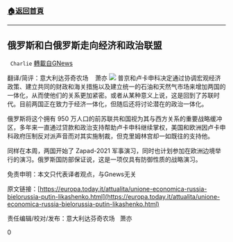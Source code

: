 ###  [:house:返回首頁](https://github.com/ourhimalayas/txt)
---


## 俄罗斯和白俄罗斯走向经济和政治联盟
` Charlie` [轉載自GNews](https://gnews.org/zh-hans/1526584/)

翻译/简评：意大利达芬奇农场    萧亦
![](https://assets.gnews.org/wp-content/uploads/2021/09/09111.jpeg)
普京和卢卡申科决定通过协调宏观经济政策、建立共同的财政和海关措施以及建立统一的石油和天然气市场来增加两国的一体化，从而使他们的关系更加紧密。或者从某种意义上说，这是回到了苏联时代。目前两国正在致力于经济一体化，但随后还将讨论潜在的政治一体化。

俄罗斯将这个拥有 950 万人口的前苏联共和国视为其与西方关系的重要战略缓冲区，多年来一直通过贷款和政治支持帮助卢卡申科继续掌权，美国和欧洲因卢卡申科政府压制反对派声音而对其实施制裁，但克里姆林宫却一如既往的支持他。

同样在本周，两国开始了 Zapad-2021 军事演习，同时也计划参加在欧洲边境举行的演习。俄罗斯国防部保证说，这是一项仅具有防御性质的战略演习。

免责申明：本文只代表译者观点，与Gnews无关

原文链接：[https://europa.today.it/attualita/unione-economica-russia-bielorussia-putin-likashenko.html](https://europa.today.it/attualita/unione-economica-russia-bielorussia-putin-likashenko.html)

责任编辑/校对/发布：意大利达芬奇农场   萧亦

0
